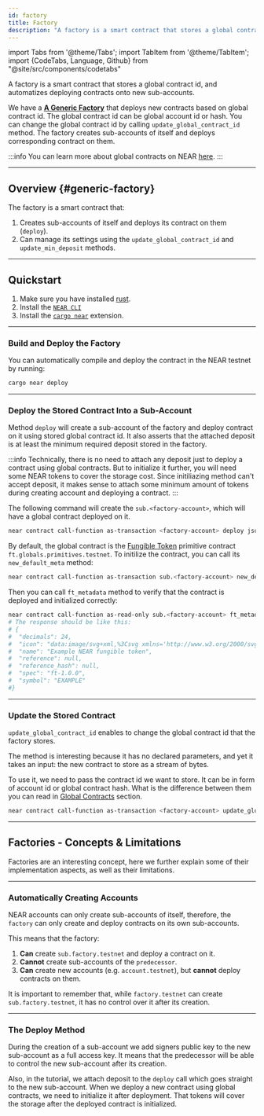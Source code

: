 ```yaml
---
id: factory
title: Factory
description: "A factory is a smart contract that stores a global contract id, and automatizes deploying contracts onto new sub-accounts."
---
```


import Tabs from '@theme/Tabs';
import TabItem from '@theme/TabItem';
import {CodeTabs, Language, Github} from "@site/src/components/codetabs"

A factory is a smart contract that stores a global contract id, and automatizes deploying contracts onto new sub-accounts.

We have a [**A Generic Factory**](https://github.com/near-examples/factory-rust) that deploys new contracts based on global contract id. The global contract id can be global account id or hash. You can change the global contract id by calling `update_global_contract_id` method. The factory creates sub-accounts of itself and deploys corresponding contract on them.

:::info
You can learn more about global contracts on NEAR [here](../../smart-contracts/global-contracts.md).
:::

---

## Overview {#generic-factory}

The factory is a smart contract that:

1. Creates sub-accounts of itself and deploys its contract on them (`deploy`).
2. Can manage its settings using the `update_global_contract_id` and `update_min_deposit` methods.

<CodeTabs>
  <Language value="rust" language="rust">
    <Github fname="deploy.rs"
            url="https://github.com/near-examples/factory-rust/blob/add-global-contracts/src/lib.rs"
            start="54" end="93" />
    <Github fname="manager.rs"
            url="https://github.com/near-examples/factory-rust/blob/add-global-contracts/src/manager.rs"
            start="7" end="23" />
  </Language>
</CodeTabs>

---

## Quickstart

1. Make sure you have installed [rust](https://www.rust-lang.org/).
2. Install the [`NEAR CLI`](/tools/near-cli#installation)
3. Install the [`cargo near`](https://github.com/near/cargo-near) extension.

<hr className="subsection" />

### Build and Deploy the Factory

You can automatically compile and deploy the contract in the NEAR testnet by running:

```bash
cargo near deploy
```

<hr className="subsection" />

### Deploy the Stored Contract Into a Sub-Account

Method `deploy` will create a sub-account of the factory and deploy contract on it using stored global contract id. It also asserts that the attached deposit is at least the minimum required deposit stored in the factory.

:::info
Technically, there is no need to attach any deposit just to deploy a contract using global contracts. But to initialize it further, you will need some NEAR tokens to cover the storage cost. Since initiliazing method can't accept deposit, it makes sense to attach some minimum amount of tokens during creating account and deploying a contract.
:::

The following command will create the `sub.<factory-account>`, which will have a global contract deployed on it.

```bash
near contract call-function as-transaction <factory-account> deploy json-args '{"name": "sub"}' prepaid-gas '100.0 Tgas' attached-deposit '0.2 NEAR' sign-as <your-account> network-config testnet sign-with-keychain send
```

By default, the global contract is the [Fungible Token](../../primitives/ft.md#deploying-a-token-using-global-contract) primitive contract `ft.globals.primitives.testnet`. To initilize the contract, you can call its `new_default_meta` method:

```bash
near contract call-function as-transaction sub.<factory-account> new_default_meta json-args '{"owner_id": "<your-account>", "total_supply": "100000000000000000000000000"}' prepaid-gas '100.0 Tgas' attached-deposit '0 NEAR' sign-as <your-account> network-config testnet sign-with-keychain send
```

Then you can call `ft_metadata` method to verify that the contract is deployed and initialized correctly:

```bash
near contract call-function as-read-only sub.<factory-account> ft_metadata json-args {} network-config testnet now
# The response should be like this:
# {
#  "decimals": 24,
#  "icon": "data:image/svg+xml,%3Csvg xmlns='http://www.w3.org/2000/svg' viewBox='0 0 288 288'%3E%3Cg id='l' data-name='l'%3E%3Cpath d='M187.58,79.81l-30.1,44.69a3.2,3.2,0,0,0,4.75,4.2L191.86,103a1.2,1.2,0,0,1,2,.91v80.46a1.2,1.2,0,0,1-2.12.77L102.18,77.93A15.35,15.35,0,0,0,90.47,72.5H87.34A15.34,15.34,0,0,0,72,87.84V201.16A15.34,15.34,0,0,0,87.34,216.5h0a15.35,15.35,0,0,0,13.08-7.31l30.1-44.69a3.2,3.2,0,0,0-4.75-4.2L96.14,186a1.2,1.2,0,0,1-2-.91V104.61a1.2,1.2,0,0,1,2.12-.77l89.55,107.23a15.35,15.35,0,0,0,11.71,5.43h3.13A15.34,15.34,0,0,0,216,201.16V87.84A15.34,15.34,0,0,0,200.66,72.5h0A15.35,15.35,0,0,0,187.58,79.81Z'/%3E%3C/g%3E%3C/svg%3E",
#  "name": "Example NEAR fungible token",
#  "reference": null,
#  "reference_hash": null,
#  "spec": "ft-1.0.0",
#  "symbol": "EXAMPLE"
#}
```

<hr className="subsection" />

### Update the Stored Contract

`update_global_contract_id` enables to change the global contract id that the factory stores.

The method is interesting because it has no declared parameters, and yet it takes
an input: the new contract to store as a stream of bytes.

To use it, we need to pass the contract id we want to store. It can be in form of account id or global contract hash. What is the difference between them you can read in [Global Contracts](../../smart-contracts/global-contracts.md#solution) section.

```bash
near contract call-function as-transaction <factory-account> update_global_contract_id json-args '{"contract_id": "3vaopJ7aRoivvzZLngPQRBEd8VJr2zPLTxQfnRCoFgNX"}' prepaid-gas '100.0 Tgas' attached-deposit '0 NEAR' sign-as <factory-account> network-config testnet sign-with-keychain send
```

---

## Factories - Concepts & Limitations

Factories are an interesting concept, here we further explain some of their implementation aspects,
as well as their limitations.

<hr className="subsection" />

### Automatically Creating Accounts

NEAR accounts can only create sub-accounts of itself, therefore, the `factory` can only create and
deploy contracts on its own sub-accounts.

This means that the factory:

1. **Can** create `sub.factory.testnet` and deploy a contract on it.
2. **Cannot** create sub-accounts of the `predecessor`.
3. **Can** create new accounts (e.g. `account.testnet`), but **cannot** deploy contracts on them.

It is important to remember that, while `factory.testnet` can create `sub.factory.testnet`, it has
no control over it after its creation.

<hr className="subsection" />

### The Deploy Method

During the creation of a sub-account we add signers public key to the new sub-account as a full access key. It means that the predecessor will be able to control the new sub-account after its creation.

Also, in the tutorial, we attach deposit to the `deploy` call which goes straight to the new sub-account. When we deploy a new contract using global contracts, we need to initialize it after deployment. That tokens will cover the storage after the deployed contract is initialized.
